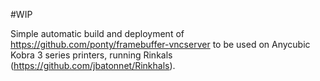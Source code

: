 #WIP

Simple automatic build and deployment of https://github.com/ponty/framebuffer-vncserver to be used on Anycubic Kobra 3 series printers, running Rinkals (https://github.com/jbatonnet/Rinkhals).  
